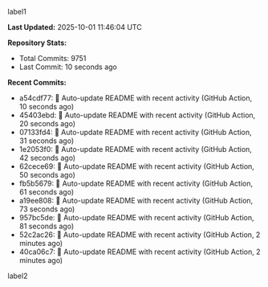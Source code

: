 
label1 
<!-- ACTIVITY_START -->
**Last Updated:** 2025-10-01 11:46:04 UTC

**Repository Stats:**
- Total Commits: 9751
- Last Commit: 10 seconds ago

**Recent Commits:**
- a54cdf77: 🤖 Auto-update README with recent activity (GitHub Action, 10 seconds ago)
- 45403ebd: 🤖 Auto-update README with recent activity (GitHub Action, 20 seconds ago)
- 07133fd4: 🤖 Auto-update README with recent activity (GitHub Action, 31 seconds ago)
- 1e2053f0: 🤖 Auto-update README with recent activity (GitHub Action, 42 seconds ago)
- 62cece69: 🤖 Auto-update README with recent activity (GitHub Action, 50 seconds ago)
- fb5b5679: 🤖 Auto-update README with recent activity (GitHub Action, 61 seconds ago)
- a19ee808: 🤖 Auto-update README with recent activity (GitHub Action, 73 seconds ago)
- 957bc5de: 🤖 Auto-update README with recent activity (GitHub Action, 81 seconds ago)
- 52c2ac26: 🤖 Auto-update README with recent activity (GitHub Action, 2 minutes ago)
- 40ca06c7: 🤖 Auto-update README with recent activity (GitHub Action, 2 minutes ago)
<!-- ACTIVITY_END -->

label2
